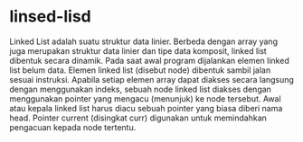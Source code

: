 # linsed-lisd
Linked List adalah suatu struktur data linier. Berbeda dengan array yang juga merupakan struktur data linier dan tipe data komposit, linked list dibentuk secara dinamik. Pada saat awal program dijalankan elemen linked list belum data. Elemen linked list (disebut node) dibentuk sambil jalan sesuai instruksi. Apabila setiap elemen array dapat diakses secara langsung dengan menggunakan indeks, sebuah node linked list diakses dengan menggunakan pointer yang mengacu (menunjuk) ke node tersebut. Awal atau kepala linked list harus diacu sebuah pointer yang biasa diberi nama head. Pointer current (disingkat curr) digunakan untuk memindahkan pengacuan kepada node tertentu.
